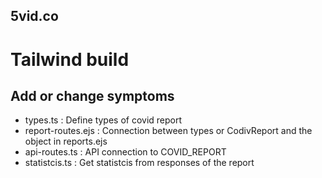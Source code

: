 ## 5vid.co

# Tailwind build

## Add or change symptoms
- types.ts : Define types of covid report
- report-routes.ejs : Connection between types or CodivReport and the object in reports.ejs
- api-routes.ts :  API connection to COVID_REPORT
- statistcis.ts : Get statistcis from responses of the report